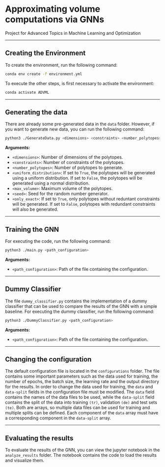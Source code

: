 # Approximating volume computations via GNNs
Project for Advanced Topics in Machine Learning and Optimization

---

## Creating the Environment

To create the environment, run the following command:

```bash
conda env create -f environment.yml
```

To execute the other steps, is first necessary to activate the environment:

```bash
conda activate ADVML
```
---




## Generating the data
There are already some pre-generated data in the `data` folder. However, if you want to generate new data, you can run the following command:

```bash
python3 ./GenerateData.py <dimensions> <constraints> <number_polytopes> <uniform_distribution> <max_volume> <seed> <only_exact>
```
**Arguments:**
- `<dimensions>`: Number of dimensions of the polytopes.
- `<constraints>`: Number of constraints of the polytopes.
- `<number_polytopes>`: Number of polytopes to generate.
- `<uniform_distribution>`: If set to `True`, the polytopes will be generated using a uniform distribution. If set to `False`, the polytopes will be generated using a normal distribution.
- `<max_volume>`: Maximum volume of the polytopes.
- `<seed>`: Seed for the random number generator.
- `<only_exact>`: If set to `True`, only polytopes without reduntant constraints will be generated. If set to `False`, polytopes with redundant constraints will also be generated.



---

## Training the GNN


For executing the code, run the following command:

```bash
python3 ./main.py <path_configuration>
```

**Arguments:**

- `<path_configuration>`: Path of the file containing the configuration.

---


## Dummy Classifier

The file `dummy_classifier.py` contains the implementation of a dummy classifier that can be used to compare the results of the GNN with a simple baseline. For executing the dummy classifier, run the following command:

```bash
python3 ./DummyClassifier.py <path_configuration>
```
**Arguments:**
- `<path_configuration>`: Path of the file containing the configuration.

---

## Changing the configuration

The default configuration file is located in the `configurations` folder.
The file contains some important parameters such as the data used for training, the number of epochs, the batch size, the learning rate and the output directory for the results. In order to change the data used for training, the `data` and `data-split` fields in the configuration file must be modified. The `data` field contains the names of the data files to be used, while the `data-split` field contains the split of the data into training `(tr)`, validation `(de)` and test sets `(te)`. Both are arrays, so multiple data files can be used for training and multiple splits can be defined. Each component of the `data` array must have a corresponding component in the `data-split` array.

---

## Evaluating the results
To evaluate the results of the GNN, you can view the jupyter notebook in the `analyze_results` folder. The notebook contains the code to load the results and visualize them.